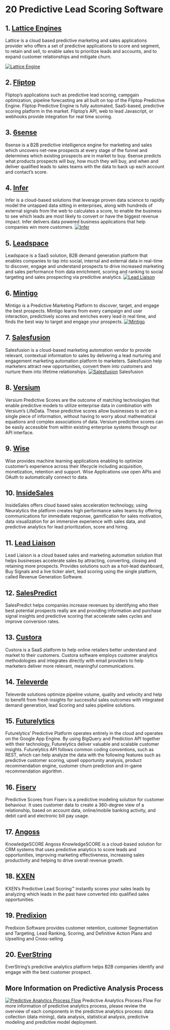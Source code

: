 # 20 Predictive Lead Scoring Software

## 1\. [Lattice Engines](http://www.lattice-engines.com/)
Lattice is a cloud based predictive marketing and sales applications provider who offers a set of predictive applications to score and segment, to retain and sell, to enable sales to prioritize leads and accounts, and to expand customer relationships and mitigate churn. 

[![Lattice Engine](http://predictive.wpengine.netdna-cdn.com/wp-content/uploads/2015/03/Lattice-Engine.jpg)](http://predictive.wpengine.netdna-cdn.com/wp-content/uploads/2015/03/Lattice-Engine.jpg)

## 2\. [Fliptop](https://www.fliptop.com/solutions)
Fliptop’s applications such as predictive lead scoring, campgain optimization, pipeline forecasting are all built on top of the Fliptop Predictive Engine. Fliptop Predictive Engine is fully automated, SaaS-based, predictive scoring platform in the market. Fliptop’s API, web to lead Javascript, or webhooks provide integration for real time scoring. 

## 3\. [6sense](https://6sense.com/)
6sense is a B2B predictive intelligence engine for marketing and sales which uncovers net-new prospects at every stage of the funnel and determines which existing prospects are in market to buy. 6sense predicts what products prospects will buy, how much they will buy, and when and deliver qualified leads to sales teams with the data to back up each account and contact’s score.

## 4\. [Infer](https://www.infer.com/)
Infer is a cloud-based solutions that leverage proven data science to rapidly model the untapped data sitting in enterprises, along with hundreds of external signals from the web to calculates a score, to enable the business to see which leads are most likely to convert or have the biggest revenue impact. Infer delivers data powered business applications that help companies win more customers.
[![Infer](http://predictive.wpengine.netdna-cdn.com/wp-content/uploads/2015/03/Infer.png)](http://predictive.wpengine.netdna-cdn.com/wp-content/uploads/2015/03/Infer.png)

## 5\. [Leadspace](http://www.leadspace.com/)
Leadspace is a SaaS solution, B2B demand generation platform that enables companies to tap into social, internal and external data in real-time to discover, engage and understand prospects to drive increased marketing and sales performance from data enrichment, scoring and ranking to social targeting and sales prospecting via predictive analytics.
[![Lead Liaison](http://predictive.wpengine.netdna-cdn.com/wp-content/uploads/2015/03/Lead-Liaison.png)](http://predictive.wpengine.netdna-cdn.com/wp-content/uploads/2015/03/Lead-Liaison.png)

## 6\. [Mintigo](http://www.mintigo.com/)
Mintigo is a Predictive Marketing Platform to discover, target, and engage the best prospects. Mintigo learns from every campaign and user interaction, predictively scores and enriches every lead in real time, and finds the best way to target and engage your prospects.
[![Mintigo](http://predictive.wpengine.netdna-cdn.com/wp-content/uploads/2015/03/Mintigo.png)](http://predictive.wpengine.netdna-cdn.com/wp-content/uploads/2015/03/Mintigo.png)

## 7\. [Salesfusion](https://www.salesfusion.com/)
Salesfusion is a cloud-based marketing automation vendor to provide relevant, contextual information to sales by delivering a lead nurturing and engagement marketing automation platform to marketers. Salesfusion help marketers attract new opportunities, convert them into customers and nurture them into lifetime relationships. 
[![Salesfusion](http://predictive.wpengine.netdna-cdn.com/wp-content/uploads/2015/03/Salesfusion-300x171.png)](http://predictive.wpengine.netdna-cdn.com/wp-content/uploads/2015/03/Salesfusion.png) Salesfusion

## 8\. [Versium](http://versium.com/)
Versium Predictive Scores are the outcome of matching technologies that enable predictive models to utilize enterprise data in combination with Versium’s LifeData. These predictive scores allow businesses to act on a single piece of information, without having to worry about mathematical equations and complex associations of data. Versium predictive scores can be easily accessible from within existing enterprise systems through our API interface.

## 9\. [Wise](http://www.wise.io/)
Wise provides machine learning applications enabling to optimize customer’s experience across their lifecycle including acquisition, monetization, retention and support. Wise Applications use open APIs and OAuth to automatically connect to data. 

## 10\. [InsideSales](http://www.insidesales.com/)
InsideSales offers cloud based sales acceleration technology, using Neuralytics the platform creates high performance sales teams by offering communications for immediate response, gamification for sales motivation, data visualization for an immersive experience with sales data, and predictive analytics for lead prioritization, score and hiring.

## 11\. [Lead Liaison](http://www.leadliaison.com/)
Lead Liaison is a cloud based sales and marketing automation solution that helps businesses accelerate sales by attracting, converting, closing and retaining more prospects. Provides solutions such as a hot-lead dashboard, Buy Signals and a live ticker alert, lead scoring using the single platform, called Revenue Generation Software.

## 12\. [SalesPredict](http://www.salespredict.com/)
SalesPredict helps companies increase revenues by identifying who their best potential prospects really are and providing information and purchase signal insights and predictive scoring that accelerate sales cycles and improve conversion rates.

## 13\. [Custora](https://www.custora.com/)
Custora is a SaaS platform to help online retailers better understand and market to their customers. Custora software employs customer analytics methodologies and integrates directly with email providers to help marketers deliver more relevant, meaningful communications.

## 14\. [Televerde](http://www.televerde.com/)
Televerde solutions optimize pipeline volume, quality and velocity and help to benefit from fresh insights for successful sales outcomes with integrated demand generation, lead Scoring and sales pipeline solutions.

## 15\. [Futurelytics](http://www.futurelytics.com/)
Futurelytics’ Predictive Platform operates entirely in the cloud and operates on the Google App Engine. By using BigQuery and Prediction API together with their technology, Futurelytics deliver valuable and scalable customer insights. Futurelytics API follows common coding conventions, such as REST, which can help analyze the data with the following features such as predictive customer scoring, upsell opportunity analysis, product recommendation engine, customer churn prediction and in-game recommendation algorithm .

## 16\. [Fiserv](https://www.fiserv.com/index.aspx)
Predictive Scores from Fiserv is a predictive modeling solution for customer behaviour. It uses customer data to create a 360-degree view of a relationship, based on account data, online/mobile banking activity, and debit card and electronic bill pay usage. 

## 17\. [Angoss](http://www.angoss.com/)
KnowledgeSCORE Angoss KnowledgeSCORE is a cloud-based solution for CRM systems that uses predictive analytics to score leads and opportunities, improving marketing effectiveness, increasing sales productivity and helping to drive overall revenue growth.

## 18\. [KXEN](https://appexchange.salesforce.com/listingDetail?listingId=a0N30000009vk4bEAA)
KXEN’s Predictive Lead Scoring™ instantly scores your sales leads by analyzing which leads in the past have converted into qualified sales opportunities.

## 19\. [Predixion](http://www.predixionsoftware.com/Solutions/Marketing-Optimization)
Predixion Software provides customer retention, customer Segmentation and Targeting, Lead Ranking, Scoring, and Definitive Action Plans and Upselling and Cross-selling

## 20\. [EverString](http://everstring.com/index)
EverString’s predictive analytics platform helps B2B companies identify and engage with the best customer prospect.


## More Information on Predictive Analysis Process
[![Predictive Analytics Process Flow](http://predictive.wpengine.netdna-cdn.com/wp-content/uploads/2013/12/Predictive-Analytics-Process-Flow-1024x265.jpg)](http://predictive.wpengine.netdna-cdn.com/wp-content/uploads/2013/12/Predictive-Analytics-Process-Flow.jpg) Predictive Analytics Process Flow
For more information of predictive analytics process, please review the overview of each components in the predictive analytics process: data collection (data mining), data analysis, statistical analysis, predictive modeling and predictive model deployment.